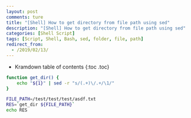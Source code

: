 ```yaml
---
layout: post
comments: ture
title: "[Shell] How to get directory from file path using sed"
description: "[Shell] How to get directory from file path using sed"
categories: [Shell Script]
tags: [Script, Shell, Bash, sed, folder, file, path]
redirect_from:
  - /2019/02/13/
---
```


* Kramdown table of contents
{:toc .toc}

``` bash
function get_dir() {
    echo "${1}" | sed -r "s/(.+)\/.+/\1/"
}

FILE_PATH=/test/test/test/asdf.txt
RES=`get_dir ${FILE_PATH}`
echo RES
```